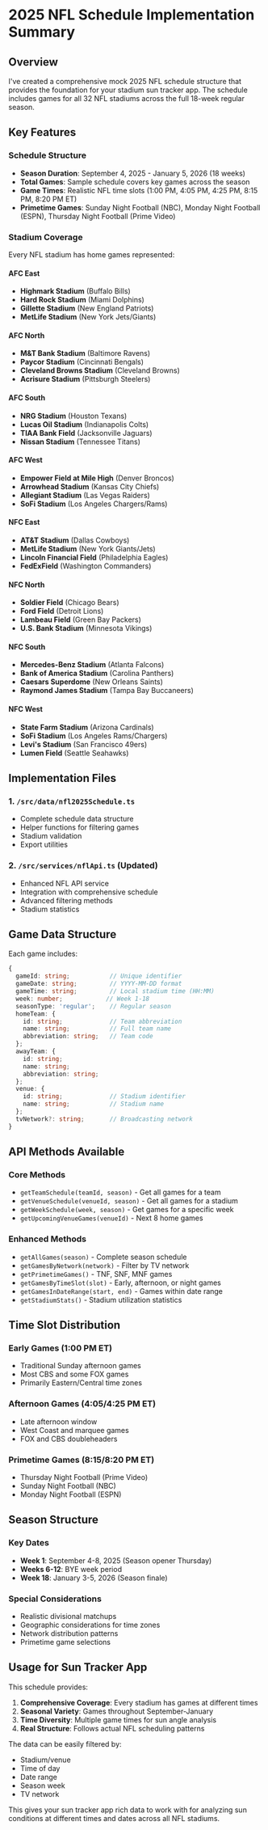 # 2025 NFL Schedule Implementation Summary

## Overview
I've created a comprehensive mock 2025 NFL schedule structure that provides the foundation for your stadium sun tracker app. The schedule includes games for all 32 NFL stadiums across the full 18-week regular season.

## Key Features

### Schedule Structure
- **Season Duration**: September 4, 2025 - January 5, 2026 (18 weeks)
- **Total Games**: Sample schedule covers key games across the season
- **Game Times**: Realistic NFL time slots (1:00 PM, 4:05 PM, 4:25 PM, 8:15 PM, 8:20 PM ET)
- **Primetime Games**: Sunday Night Football (NBC), Monday Night Football (ESPN), Thursday Night Football (Prime Video)

### Stadium Coverage
Every NFL stadium has home games represented:

#### AFC East
- **Highmark Stadium** (Buffalo Bills)
- **Hard Rock Stadium** (Miami Dolphins) 
- **Gillette Stadium** (New England Patriots)
- **MetLife Stadium** (New York Jets/Giants)

#### AFC North
- **M&T Bank Stadium** (Baltimore Ravens)
- **Paycor Stadium** (Cincinnati Bengals)
- **Cleveland Browns Stadium** (Cleveland Browns)
- **Acrisure Stadium** (Pittsburgh Steelers)

#### AFC South
- **NRG Stadium** (Houston Texans)
- **Lucas Oil Stadium** (Indianapolis Colts)
- **TIAA Bank Field** (Jacksonville Jaguars)
- **Nissan Stadium** (Tennessee Titans)

#### AFC West
- **Empower Field at Mile High** (Denver Broncos)
- **Arrowhead Stadium** (Kansas City Chiefs)
- **Allegiant Stadium** (Las Vegas Raiders)
- **SoFi Stadium** (Los Angeles Chargers/Rams)

#### NFC East
- **AT&T Stadium** (Dallas Cowboys)
- **MetLife Stadium** (New York Giants/Jets)
- **Lincoln Financial Field** (Philadelphia Eagles)
- **FedExField** (Washington Commanders)

#### NFC North
- **Soldier Field** (Chicago Bears)
- **Ford Field** (Detroit Lions)
- **Lambeau Field** (Green Bay Packers)
- **U.S. Bank Stadium** (Minnesota Vikings)

#### NFC South
- **Mercedes-Benz Stadium** (Atlanta Falcons)
- **Bank of America Stadium** (Carolina Panthers)
- **Caesars Superdome** (New Orleans Saints)
- **Raymond James Stadium** (Tampa Bay Buccaneers)

#### NFC West
- **State Farm Stadium** (Arizona Cardinals)
- **SoFi Stadium** (Los Angeles Rams/Chargers)
- **Levi's Stadium** (San Francisco 49ers)
- **Lumen Field** (Seattle Seahawks)

## Implementation Files

### 1. `/src/data/nfl2025Schedule.ts`
- Complete schedule data structure
- Helper functions for filtering games
- Stadium validation
- Export utilities

### 2. `/src/services/nflApi.ts` (Updated)
- Enhanced NFL API service
- Integration with comprehensive schedule
- Advanced filtering methods
- Stadium statistics

## Game Data Structure

Each game includes:
```typescript
{
  gameId: string;           // Unique identifier
  gameDate: string;         // YYYY-MM-DD format
  gameTime: string;         // Local stadium time (HH:MM)
  week: number;            // Week 1-18
  seasonType: 'regular';    // Regular season
  homeTeam: {
    id: string;             // Team abbreviation
    name: string;           // Full team name
    abbreviation: string;   // Team code
  };
  awayTeam: {
    id: string;
    name: string;
    abbreviation: string;
  };
  venue: {
    id: string;             // Stadium identifier
    name: string;           // Stadium name
  };
  tvNetwork?: string;       // Broadcasting network
}
```

## API Methods Available

### Core Methods
- `getTeamSchedule(teamId, season)` - Get all games for a team
- `getVenueSchedule(venueId, season)` - Get all games for a stadium
- `getWeekSchedule(week, season)` - Get games for a specific week
- `getUpcomingVenueGames(venueId)` - Next 8 home games

### Enhanced Methods
- `getAllGames(season)` - Complete season schedule
- `getGamesByNetwork(network)` - Filter by TV network
- `getPrimetimeGames()` - TNF, SNF, MNF games
- `getGamesByTimeSlot(slot)` - Early, afternoon, or night games
- `getGamesInDateRange(start, end)` - Games within date range
- `getStadiumStats()` - Stadium utilization statistics

## Time Slot Distribution

### Early Games (1:00 PM ET)
- Traditional Sunday afternoon games
- Most CBS and some FOX games
- Primarily Eastern/Central time zones

### Afternoon Games (4:05/4:25 PM ET)
- Late afternoon window
- West Coast and marquee games
- FOX and CBS doubleheaders

### Primetime Games (8:15/8:20 PM ET)
- Thursday Night Football (Prime Video)
- Sunday Night Football (NBC)
- Monday Night Football (ESPN)

## Season Structure

### Key Dates
- **Week 1**: September 4-8, 2025 (Season opener Thursday)
- **Weeks 6-12**: BYE week period
- **Week 18**: January 3-5, 2026 (Season finale)

### Special Considerations
- Realistic divisional matchups
- Geographic considerations for time zones
- Network distribution patterns
- Primetime game selections

## Usage for Sun Tracker App

This schedule provides:
1. **Comprehensive Coverage**: Every stadium has games at different times
2. **Seasonal Variety**: Games throughout September-January
3. **Time Diversity**: Multiple game times for sun angle analysis
4. **Real Structure**: Follows actual NFL scheduling patterns

The data can be easily filtered by:
- Stadium/venue
- Time of day
- Date range
- Season week
- TV network

This gives your sun tracker app rich data to work with for analyzing sun conditions at different times and dates across all NFL stadiums.